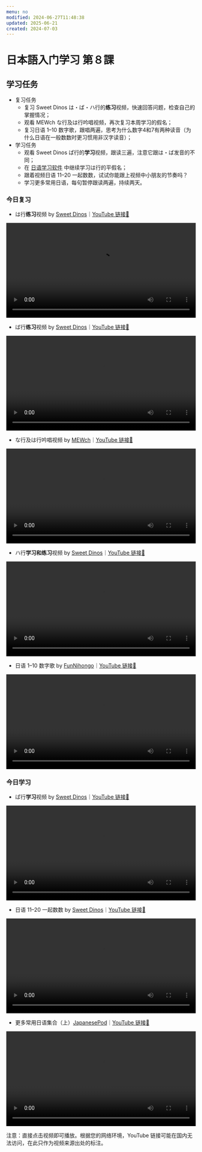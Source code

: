 ```yaml
---
menu: no
modified: 2024-06-27T11:48:38
updated: 2025-06-21
created: 2024-07-03
---
```


# 日本語入门学习 第８課

## 学习任务

- 复习任务
	- 复习 Sweet Dinos は・ば・ハ行的**练习**视频，快速回答问题，检查自己的掌握情况；
	- 观看 MEWch な行及は行吟唱视频，再次复习本周学习的假名；
	- 复习日语 1–10 数字歌，跟唱两遍，思考为什么数字4和7有两种读音（为什么日语在一般数数时更习惯用非汉字读音）；
- 学习任务
	- 观看 Sweet Dinos ぱ行的**学习**视频，跟读三遍，注意它跟は・ば发音的不同；
	- 在 [日语学习软件](https://minielephant.net/beginner-japanese/#apps) 中继续学习は行的平假名；
	- 跟着视频日语 11–20 一起数数，试试你能跟上视频中小朋友的节奏吗？
	- 学习更多常用日语，每句暂停跟读两遍，持续两天。

### 今日复习

- は行**练习**视频 by [Sweet Dinos](https://www.youtube.com/@SweetDinos/videos)｜[YouTube 链接🔗](https://www.youtube.com/watch?v=UyXBmj5o2Kg)

<video width="100%" height="auto" controls>
  <source src="https://mini-elephant-1318622621.cos.ap-chongqing.myqcloud.com/2024/07/03/learn-hiragana-alphabet-characters-practice-6.mp4">
</video>

- ば行**练习**视频 by [Sweet Dinos](https://www.youtube.com/@SweetDinos/videos)｜[YouTube 链接🔗](https://www.youtube.com/watch?v=rHlcaBNdhEQ)

<video width="100%" height="auto" controls>
  <source src="https://mini-elephant-1318622621.cos.ap-chongqing.myqcloud.com/english/learn-hiragana-alphabet-characters-practice-14.mp4">
</video>

- な行及は行吟唱视频 by [MEWch](https://www.youtube.com/@mewch3344)｜[YouTube 链接🔗](https://www.youtube.com/watch?v=KILXPdCU3kE)

<video width="100%" height="auto" controls>
  <source src="https://mini-elephant-1318622621.cos.ap-chongqing.myqcloud.com/2024/07/03/japanese-hiragana-alphabet-song-na-ha-row.mp4" type="video/mp4">
</video>

- ハ行**学习和练习**视频 by [Sweet Dinos](https://www.youtube.com/@SweetDinos/videos)｜[YouTube 链接🔗](https://www.youtube.com/watch?v=HGUCWuW84oM)

<video width="100%" height="auto" controls>
  <source src="https://mini-elephant-1318622621.cos.ap-chongqing.myqcloud.com/english/learn-katakana-japanese-alphabet-characters-lesson-6.mp4" type="video/mp4">
</video>

- 日语 1–10 数字歌 by [FunNihongo](https://www.youtube.com/@funnihongo9881)｜[YouTube 链接🔗](https://youtu.be/Jqglm3rZEnc?si=76RlUFUDjAIoIKW7)

<video width="100%" height="auto" controls>
  <source src="https://mini-elephant-1318622621.cos.ap-chongqing.myqcloud.com/2024/07/01/japanese-numbers-song.mp4" type="video/mp4">
</video>

### 今日学习

- ぱ行**学习**视频 by [Sweet Dinos](https://www.youtube.com/@SweetDinos/videos)｜[YouTube 链接🔗](https://www.youtube.com/watch?v=3DAbFkCL4_o)

<video width="100%" height="auto" controls>
  <source src="https://mini-elephant-1318622621.cos.ap-chongqing.myqcloud.com/english/learn-hiragana-alphabet-characters-lesson-15.mp4">
</video>

- 日语 11–20 一起数数 by [Sweet Dinos](https://www.youtube.com/@SweetDinos/videos)｜[YouTube 链接🔗](https://www.youtube.com/watch?v=iNW0MYUYLPY)

<video width="100%" height="auto" controls>
  <source src="https://mini-elephant-1318622621.cos.ap-chongqing.myqcloud.com/2024/07/03/japanese-numbers-11-20.mp4" type="video/mp4">
</video>

- 更多常用日语集合（上）[JapanesePod](https://www.youtube.com/@JapanesePod101)｜[YouTube 链接🔗](https://www.youtube.com/watch?v=eYIMGiRn6SA)

<video width="100%" height="auto" controls>
  <source src="https://mini-elephant-1318622621.cos.ap-chongqing.myqcloud.com/english/JapanesePod101-Phrases-1.mp4" type="video/mp4">
</video>

<span class="caption">注意：直接点击视频即可播放。根据您的网络环境，YouTube 链接可能在国内无法访问，在此只作为视频来源出处的标注。</span>
